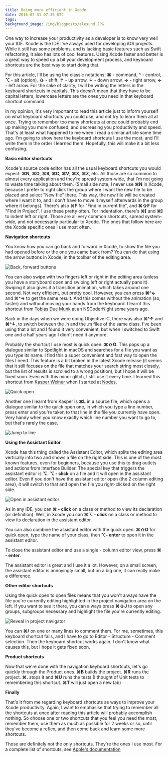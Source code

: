 ```yaml
---
title: Being more efficient in Xcode
date: 2016-07-31 07:36 UTC
tags:
background_image: /img/blogposts/alesund.JPG
---
```



One way to increase your productivity as a developer is to know very well your IDE. Xcode is the IDE I've always used for developing iOS projects. While it still has some problems, and is lacking basic features such as Swift refactoring, it also has lots of cool features. Using Xcode faster and better is a great way to speed up a bit your development process, and keyboard shortcuts are the best way to start doing that.

For this article, I'll be using the classic notations: **⌘** - command, **^** - control, **⌥** - alt (option), **⇧** - shift, **↑** - up arrow, **↓** - down arrow, **→** - right arrow, **←** - left arrow. For the sake of clarity, I will be writing the letters in the keyboard shortcuts in capitals. This doesn't mean that they have to be capital letters, lowercase letters are the ones you need in that keyboard shortcut command.

In my opinion, it's very important to read this article just to inform yourself on what keyboard shortcuts you could use, and not try to learn them all at once. Trying to remember too many shortcuts at once could probably end up making you more confused, and decreasing you productivity and speed. That's at least what happened to me when I read a similar article some time ago. I'm going to show here the keyboard shortcuts I use the most, and I'll write them in the order I learned them. Hopefully, this will make it a bit less confusing.


**Basic editor shortcuts**

Xcode's source code editor has all the usual keyboard shortcuts you would expect: **⌘N**, **⌘O**, **⌘S**, **⌘C**, **⌘V**, **⌘X**, **⌘Z**, etc. All those are so common to almost every application and they're spread system-wide, that I'm not going to waste time talking about them. (Small side note, I never use **⌘N** in Xcode, because I prefer to right click the group where I want the new file to be placed and select "New file" there. This way, the new file will be created where I want it to, and I don't have to move it myself afterwards in the group where it belongs). There's also **⌘F** for "Find in current file", and **⌘⇧F** for "Find in Project". I use these pretty often. For indentation, there's **⌘[** and **⌘]** to indent left or right. Those are all very common shortcuts, spread system-wide, and not necessarily particular to Xcode. The ones that follow here are the Xcode specific ones I use most often.


**Navigation shortcuts**

You know how you can go back and forward in Xcode, to show the file you had opened before or the one you came back from? You can do that using the arrow buttons in Xcode, in the toolbar of the editing area. 

![Back, forward buttons](../img/blogposts/inline/XcodeShortcuts/backFwd.png)

You can also swipe with two fingers left or right in the editing area (unless you have a storyboard open and swiping left or right actually pans it). Swiping it also gives it a transition animation, which takes around one second. Not very efficient, but pretty cool. However, you can press **⌘^←** and **⌘^→** to get the same result. And this comes without the animation (so, faster) and without moving your hands from the keyboard. I learnt this shortcut from [Tobias Due Munk](https://twitter.com/tobiasdm) at an NSCoderNight some years ago.

Back in the days when we were doing Objective-C, there was also **⌘^↑** and **⌘^↓**, to switch between the .h and the .m files of the same class. I've been using that a lot and I found it very convenient, but when I switched to Swift one and a half years ago I didn't need it anymore.

Probably the shortcut I use most is quick open: **⌘⇧O**. This pops up a dialogue similar to Spotlight in macOS and searches for a file you want as you type its name. I find this a super convenient and fast way to open the files I need. This feature is a bit broken in the latest Xcode release (it seems that it still focuses on the file that matches your search string most closely, but the list of results is scrolled to a wrong position), but I hope it will be fixed soon. Even with this minor glitch, I still use it every time. I learned this shortcut from [Kasper Welner](https://twitter.com/kasperwelner) when I started at [Nodes](https://nodesagency.com). 

![Quick open](../img/blogposts/inline/XcodeShortcuts/quickopen.gif)

Another one I learnt from Kasper is **⌘L** in a source file, which opens a dialogue similar to the quick open one, in which you type a line number, press enter and you're taken to that line in the file you currently have open. Very handy when you know exactly which line number you want to go to, but that's rarely the case.

![Jump to line](../img/blogposts/inline/XcodeShortcuts/jumpToLine.gif)


**Using the Assistant Editor**

Xcode has this thing called the Assistant Editor, which splits the editing area vertically into two and shows a file on the right side. This is one of the most known features, even for beginners, because you use this to drag outlets and actions from Interface Builder. The special key that triggers the assistant editor is **⌥**. **⌥ - click** on a file and it will open in the assistant editor. Even if you don't have the assistant editor open (the 2 column editing area), it will switch to that and open the file you right-clicked on the right side. 

![Open in assistant editor](../img/blogposts/inline/XcodeShortcuts/altClick.gif)

As in any IDE, you can **⌘ - click** on a class or method to view its declaration (or definition). Well, in Xcode you can **⌘⌥ - click** on a class or method to view its declaration in the assistant editor.

You can also combine the assistant editor with the quick open. **⌘⇧O** for quick open, type the name of your class, then **⌥- enter** to open it in the assistant editor.

To close the assistant editor and use a single - column editor view, press **⌘ - enter**. 

The assistant editor is great and I use it a lot. However, on a small screen, the assistant editor is annoyingly small, but on a big one, it can really make a difference.

**Other editor shortcuts**

Using the quick open to open files means that you won't always have the file you're currently editing highlighted in the project navigation area on the left. If you want to see it there, you can always press **⌘⇧J** to open any groups, subgroups necessary and highlight the file you're currently editing.

![Reveal in project navigator](../img/blogposts/inline/XcodeShortcuts/cmdShiftJ.gif)

You can **⌘/** on one or many lines to comment them. For me, sometimes, this keyboard shortcut fails, and I have to go to Editor - Structure - Comment selection. Then the keyboard shortcut works again. I don't know what causes this, but I hope it gets fixed soon.

**Product shortcuts**

Now that we're done with the navigation keyboard shortcuts, let's go quickly through the Product ones. **⌘B** builds the project. **⌘R** runs the project. **⌘.** stops it and **⌘U** runs the tests (I thought of Unit tests to remembering this shortcut. **⌘T** will just open a new tab)

**Finally**

That's it from me regarding keyboard shortcuts as ways to improve your Xcode productivity. Again, I want to emphasise that trying to remember all the shortcuts at once after reading this article will probably accomplish nothing. So choose one or two shortcuts that you feel you need the most, remember them, use them as much as possible for 2 weeks or so, until they've become a reflex, and then come back and learn some more shortcuts. 

Those are definitely not the only shortcuts. They're the ones I use most. For a complete list of shortcuts, see [Apple's documentation](https://developer.apple.com/library/mac/documentation/IDEs/Conceptual/xcode_help-command_shortcuts/MenuCommands/MenuCommands014.html)